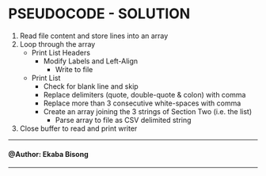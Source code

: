 # PSEUDOCODE - SOLUTION

1. Read file content and store lines into an array
2. Loop through the array
	* Print List Headers
		* Modify Labels and Left-Align
			* Write to file
	* Print List
		* Check for blank line and skip
		* Replace delimiters (quote, double-quote & colon) with comma
		* Replace more than 3 consecutive white-spaces with comma
		* Create an array joining the 3 strings of Section Two (i.e. the list)
			* Parse array to file as CSV delimited string
3. Close buffer to read and print writer

---------------------
#### @Author: Ekaba Bisong
---------------------
